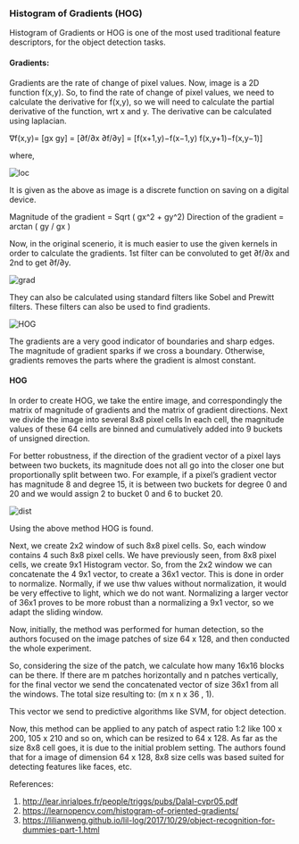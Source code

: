 ### Histogram of Gradients (HOG)

Histogram of Gradients or HOG is one of the most used traditional feature descriptors, for the object detection tasks. 

#### Gradients: 
Gradients are the rate of change of pixel values. Now, image is a 2D function f(x,y). So, to find the rate of change of pixel values, we need to calculate the derivative for f(x,y), so we will need to calculate the partial derivative of the function, wrt x and y. The derivative can be calculated using laplacian.

∇f(x,y)= \[gx   gy] = \[∂f/∂x  ∂f/∂y] = \[f(x+1,y)−f(x−1,y)  f(x,y+1)−f(x,y−1)]

where,

![loc](https://lilianweng.github.io/lil-log/assets/images/image-gradient-vector-pixel-location.png)

It is given as the above as image is a discrete function on saving on a digital device.

Magnitude of the gradient = Sqrt ( gx^2 + gy^2)
Direction of the gradient = arctan ( gy / gx )

Now, in the original scenerio, it is much easier to use the given kernels in order to calculate the gradients. 1st filter can be convoluted to get ∂f/∂x and 2nd to get ∂f/∂y.

![grad](https://learnopencv.com/wp-content/uploads/2016/11/gradient-kernels.jpg)

They can also be calculated using standard filters like Sobel and Prewitt filters. These filters can also be used to find gradients. 

![HOG](https://learnopencv.com/wp-content/uploads/2016/12/hog-cell-gradients.png)

The gradients are a very good indicator of boundaries and  sharp edges. The magnitude of gradient sparks if we cross a boundary. Otherwise, gradients removes the parts where the gradient is almost constant.

#### HOG

In order to create HOG, we take the entire image, and correspondingly the matrix of magnitude of gradients and the matrix of gradient directions. Next we divide the image into several 8x8 pixel cells In each cell, the magnitude values of these 64 cells are binned and cumulatively added into 9 buckets of unsigned direction.

For better robustness, if the direction of the gradient vector of a pixel lays between two buckets, its magnitude does not all go into the closer one but proportionally split between two. For example, if a pixel’s gradient vector has magnitude 8 and degree 15, it is between two buckets for degree 0 and 20 and we would assign 2 to bucket 0 and 6 to bucket 20.

![dist](https://lilianweng.github.io/lil-log/assets/images/HOG-histogram-creation.png)

Using the above method HOG is found.

Next, we create 2x2 window of such 8x8 pixel cells. So, each window contains 4 such 8x8 pixel cells. We have previously seen, from 8x8 pixel cells, we create 9x1 Histogram vector. So, from the 2x2 window we can concatenate the 4 9x1 vector, to create a 36x1 vector. This is done in order to normalize. Normally, if we use thw values without normalization, it would be very effective to light, which we do not want. Normalizing a larger vector of 36x1 proves to be more robust than a normalizing a 9x1 vector, so we adapt the sliding window.

Now, initially, the method was performed for human detection, so the authors focused on the image patches of size 64 x 128, and then conducted the whole experiment. 

So, considering the size of the patch, we calculate how many 16x16 blocks can be there. If there are m patches horizontally and n patches vertically, for the final vector we send the concatenated vector of size 36x1 from all the windows. The total size resulting to: (m x n x 36 , 1).

This vector we send to predictive algorithms like SVM, for object detection. 

Now, this method can be applied to any patch of aspect ratio 1:2 like 100 x 200, 105 x 210 and so on, which can be resized to 64 x 128. As far as the size 8x8 cell goes, it is due to the initial problem setting. The authors found that for a image of dimension 64 x 128, 8x8 size cells was based suited for detecting features like faces, etc.


References:

1. http://lear.inrialpes.fr/people/triggs/pubs/Dalal-cvpr05.pdf
2. https://learnopencv.com/histogram-of-oriented-gradients/
3. https://lilianweng.github.io/lil-log/2017/10/29/object-recognition-for-dummies-part-1.html



